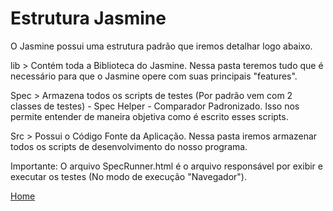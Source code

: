 # Estrutura Jasmine 
O Jasmine possui uma estrutura padrão que iremos detalhar logo abaixo.

lib  > Contém toda a Biblioteca do Jasmine. Nessa pasta teremos tudo que é necessário para que o Jasmine opere com suas principais "features".

Spec > Armazena todos os scripts de testes (Por padrão vem com 2 classes de testes) - Spec Helper - Comparador Padronizado. Isso nos permite entender de maneira objetiva como é escrito esses scripts. 

Src  > Possui o Código Fonte da Aplicação. Nessa pasta iremos armazenar todos os scripts de desenvolvimento do nosso programa.

Importante: O arquivo SpecRunner.html é o arquivo responsável por exibir e executar os testes (No modo de execução "Navegador"). 

[Home](https://github.com/andresilveiraleite/jasmine_nodejs/blob/master/README.md)  
